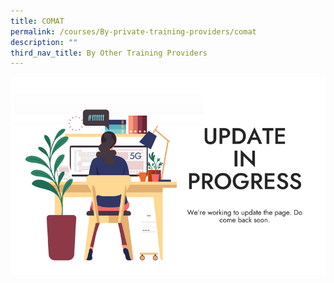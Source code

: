 ```yaml
---
title: COMAT
permalink: /courses/By-private-training-providers/comat
description: ""
third_nav_title: By Other Training Providers
---
```

![To be updated soon](/images/banners-and-logos/Webpage%20Update-S.png)